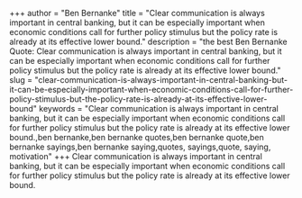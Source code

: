 +++
author = "Ben Bernanke"
title = "Clear communication is always important in central banking, but it can be especially important when economic conditions call for further policy stimulus but the policy rate is already at its effective lower bound."
description = "the best Ben Bernanke Quote: Clear communication is always important in central banking, but it can be especially important when economic conditions call for further policy stimulus but the policy rate is already at its effective lower bound."
slug = "clear-communication-is-always-important-in-central-banking-but-it-can-be-especially-important-when-economic-conditions-call-for-further-policy-stimulus-but-the-policy-rate-is-already-at-its-effective-lower-bound"
keywords = "Clear communication is always important in central banking, but it can be especially important when economic conditions call for further policy stimulus but the policy rate is already at its effective lower bound.,ben bernanke,ben bernanke quotes,ben bernanke quote,ben bernanke sayings,ben bernanke saying,quotes, sayings,quote, saying, motivation"
+++
Clear communication is always important in central banking, but it can be especially important when economic conditions call for further policy stimulus but the policy rate is already at its effective lower bound.
